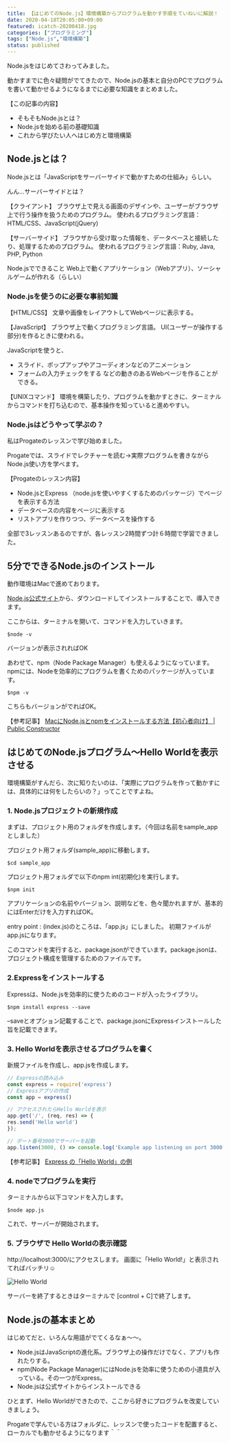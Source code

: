 ```yaml
---
title: 【はじめてのNode.js】環境構築からプログラムを動かす手順をていねいに解説！
date: 2020-04-18T20:05:00+09:00
featured: icatch-20200418.jpg
categories: ["プログラミング"]
tags: ["Node.js","環境構築"]
status: published
---
```


Node.jsをはじめてさわってみました。

動かすまでに色々疑問がでてきたので、Node.jsの基本と自分のPCでプログラムを書いて動かせるようになるまでに必要な知識をまとめました。

【この記事の内容】
* そもそもNode.jsとは？
* Node.jsを始める前の基礎知識
* これから学びたい人へはじめ方と環境構築

## Node.jsとは？

Node.jsとは「JavaScriptをサーバーサイドで動かすための仕組み」らしい。

んん…サーバーサイドとは？

【クライアント】
ブラウザ上で見える画面のデザインや、ユーザーがブラウザ上で行う操作を扱うためのプログラム。
使われるプログラミング言語：HTML/CSS、JavaScript(jQuery)

【サーバーサイド】
ブラウザから受け取った情報を、データベースと接続したり、処理するためのプログラム。
使われるプログラミング言語：Ruby, Java, PHP, Python

Node.jsでできること Web上で動くアプリケーション（Webアプリ）、ソーシャルゲームが作れる（らしい）

### Node.jsを使うのに必要な事前知識

【HTML/CSS】
文章や画像をレイアウトしてWebページに表示する。

【JavaScript】
ブラウザ上で動くプログラミング言語。
UI(ユーザーが操作する部分)を作るときに使われる。

JavaScriptを使うと、

* スライド、ポップアップやアコーディオンなどのアニメーション
* フォームの入力チェックをする
などの動きのあるWebページを作ることができる。

【UNIXコマンド】
環境を構築したり、プログラムを動かすときに、ターミナルからコマンドを打ち込むので、基本操作を知っていると進めやすい。

### Node.jsはどうやって学ぶの？

私はProgateのレッスンで学び始めました。

Progateでは、スライドでレクチャーを読む→実際プログラムを書きながらNode.js使い方を学べます。

【Progateのレッスン内容】
* Node.jsとExpress （node.jsを使いやすくするためのパッケージ）でページを表示する方法
* データベースの内容をページに表示する
* リストアプリを作りつつ、データベースを操作する

全部で3レッスンあるのですが、各レッスン2時間ずつ計６時間で学習できました。


## 5分でできるNode.jsのインストール

動作環境はMacで進めております。

[Node.js公式サイト](https://nodejs.org/en/)から、ダウンロードしてインストールすることで、導入できます。


ここからは、ターミナルを開いて、コマンドを入力していきます。

```
$node -v
```
バージョンが表示されればOK

あわせて、npm（Node Package Manager）も使えるようになっています。npmには、Nodeを効率的にプログラムを書くためのパッケージが入っています。

```
$npm -v
```

こちらもバージョンがでればOK。

【参考記事】
[MacにNode.jsとnpmをインストールする方法【初心者向け】 | Public Constructor](https://public-constructor.com/install-node-and-npm-on-mac/)

## はじめてのNode.jsプログラム〜Hello Worldを表示させる

環境構築がすんだら、次に知りたいのは、「実際にプログラムを作って動かすには、具体的には何をしたらいの？」ってことですよね。

### 1. Node.jsプロジェクトの新規作成

まずは、プロジェクト用のフォルダを作成します。（今回は名前をsample_appとしました）


プロジェクト用フォルダ(sample_app)に移動します。

```
$cd sample_app
```

プロジェクト用フォルダで以下のnpm int(初期化)を実行します。

```
$npm init
```

アプリケーションの名前やバージョン、説明などを、色々聞かれますが、基本的にはEnterだけを入力すればOK。

entry point : (index.js)のところは、「app.js」にしました。
初期ファイルがapp.jsになります。

このコマンドを実行すると、package.jsonができています。package.jsonは、プロジェクト構成を管理するためのファイルです。

### 2.Expressをインストールする

Expressは、Node.jsを効率的に使うためのコードが入ったライブラリ。

```
$npm install express --save
```

–saveとオプション記載することで、package.jsonにExpressインストールした旨を記載できます。

### 3. Hello Worldを表示させるプログラムを書く

新規ファイルを作成し、app.jsを作成します。
```js:title=app.js
// Expressの読み込み
const express = require('express')
// Expressアプリの作成
const app = express()

// アクセスされたらHello Worldを表示
app.get('/', (req, res) => {
res.send('Hello world')
});

// ポート番号3000でサーバーを起動
app.listen(3000, () => console.log('Example app listening on port 3000!'))
```

【参考記事】
[Express の「Hello World」の例](https://expressjs.com/ja/starter/hello-world.html)

### 4. nodeでプログラムを実行

ターミナルから以下コマンドを入力します。

```
$node app.js
```

これで、サーバーが開始されます。

### 5. ブラウザで Hello Worldの表示確認

http://localhost:3000/にアクセスします。
画面に「Hello World!」と表示されてればバッチリ☺️

![Hello World](node01-hello-world.png)

サーバーを終了するときはターミナルで [control + C]で終了します。

## Node.jsの基本まとめ

はじめてだと、いろんな用語がでてくるなぁ〜〜。

* Node.jsはJavaScriptの進化系。ブラウザ上の操作だけでなく、アプリも作れたりする。
* npm(Node Package Manager)にはNode.jsを効率に使うための小道具が入っている。その一つがExpress。
* Node.jsは公式サイトからインストールできる

ひとまず、Hello Worldができたので、ここから好きにプログラムを改変していきましょう。

Progateで学んでいる方はフォルダに、レッスンで使ったコードを配置すると、ローカルでも動かせるようになります＾＾